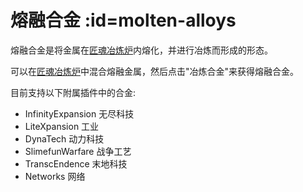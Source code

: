 # 熔融合金 :id=molten-alloys

熔融合金是将金属在[匠魂冶炼炉](/Tinkers-Smeltery)内熔化，并进行冶炼而形成的形态。

可以在[匠魂冶炼炉](/Tinkers-Smeltery)中混合熔融金属，然后点击"冶炼合金"来获得熔融合金。

目前支持以下附属插件中的合金:

- InfinityExpansion 无尽科技
- LiteXpansion 工业
- DynaTech 动力科技
- SlimefunWarfare 战争工艺
- TranscEndence 末地科技
- Networks 网络
